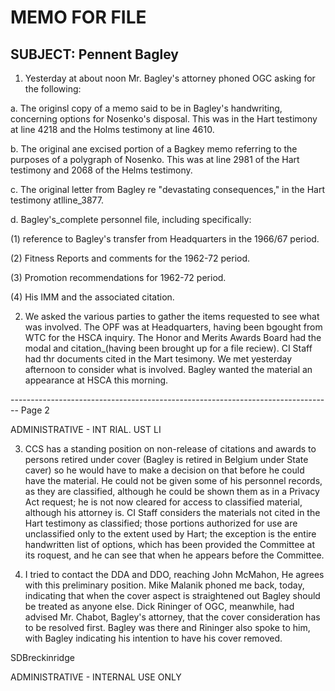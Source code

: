 # MEMO FOR FILE

## SUBJECT: Pennent Bagley

1. Yesterday at about noon Mr. Bagley's attorney phoned OGC asking for the following:

a. The originsl copy of a memo said to be in Bagley's handwriting, concerning options for Nosenko's disposal. This was in the Hart testimony at line 4218 and the Holms testimony at line 4610.

b. The original ane excised portion of a Bagkey memo referring to the purposes of a polygraph of Nosenko. This was at line 2981 of the Hart testimony and 2068 of the Helms testimony.

c. The original letter from Bagley re "devastating consequences," in the Hart testimony atlline_3877.

d. Bagley's_complete personnel file, including specifically:

(1) reference to Bagley's transfer from Headquarters in the 1966/67 period.

(2) Fitness Reports and comments for the 1962-72 period.

(3) Promotion recommendations for 1962-72 period.

(4) His IMM and the associated citation.

2. We asked the various parties to gather the items requested to see what was involved. The OPF was at Headquarters, having been bgought from WTC for the HSCA inquiry. The Honor and Merits Awards Board had the modal and citation_(having been brought up for a file reciew). CI Staff had thr documents cited in the Mart tesimony. We met yesterday afternoon to consider what is involved. Bagley wanted the material an appearance at HSCA this morning.


-------------------------------------------------------------------------------- Page 2

ADMINISTRATIVE - INT RIAL. UST LI

3. CCS has a standing position on non-release of citations and awards to persons retired under cover (Bagley is retired in Belgium under State caver) so he would have to make a decision on that before he could have the material. He could not be given some of his personnel records, as they are classified, although he could be shown them as in a Privacy Act request; he is not now cleared for access to classified material, although his attorney is. CI Staff considers the materials not cited in the Hart testimony as classified; those portions authorized for use are unclassified only to the extent used by Hart; the exception is the entire handwritten list of options, which has been provided the Committee at its roquest, and he can see that when he appears before the Committee.

4. I tried to contact the DDA and DDO, reaching John McMahon, He agrees with this preliminary position. Mike Malanik phoned me back, today, indicating that when the cover aspect is straightened out Bagley should be treated as anyone else. Dick Rininger of OGC, meanwhile, had advised Mr. Chabot, Bagley's attorney, that the cover consideration has to be resolved first. Bagley was there and Rininger also spoke to him, with Bagley indicating his intention to have his cover removed.

SDBreckinridge

ADMINISTRATIVE - INTERNAL USE ONLY
